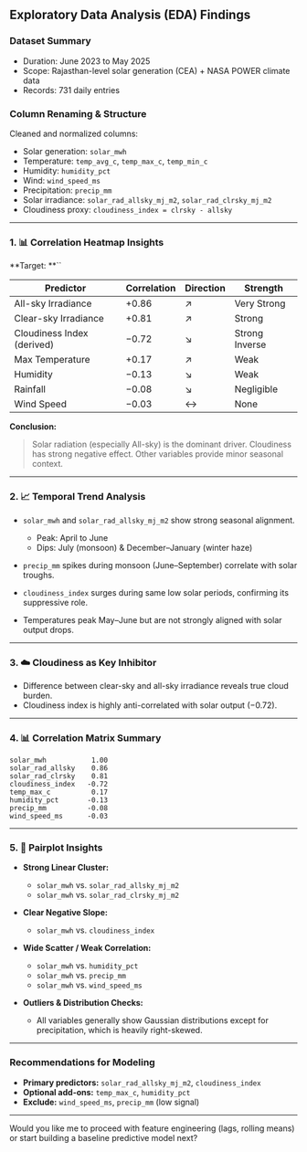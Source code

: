 ## Exploratory Data Analysis (EDA) Findings

### Dataset Summary

- Duration: June 2023 to May 2025
- Scope: Rajasthan-level solar generation (CEA) + NASA POWER climate data
- Records: 731 daily entries

### Column Renaming & Structure

Cleaned and normalized columns:

- Solar generation: `solar_mwh`
- Temperature: `temp_avg_c`, `temp_max_c`, `temp_min_c`
- Humidity: `humidity_pct`
- Wind: `wind_speed_ms`
- Precipitation: `precip_mm`
- Solar irradiance: `solar_rad_allsky_mj_m2`, `solar_rad_clrsky_mj_m2`
- Cloudiness proxy: `cloudiness_index = clrsky - allsky`

---

### 1. 📊 Correlation Heatmap Insights

\*\*Target: \*\*\`\`

| Predictor                  | Correlation | Direction | Strength       |
| -------------------------- | ----------- | --------- | -------------- |
| All-sky Irradiance         | +0.86       | ↗         | Very Strong    |
| Clear-sky Irradiance       | +0.81       | ↗         | Strong         |
| Cloudiness Index (derived) | −0.72       | ↘         | Strong Inverse |
| Max Temperature            | +0.17       | ↗         | Weak           |
| Humidity                   | −0.13       | ↘         | Weak           |
| Rainfall                   | −0.08       | ↘         | Negligible     |
| Wind Speed                 | −0.03       | ↔         | None           |

**Conclusion:**

> Solar radiation (especially All-sky) is the dominant driver. Cloudiness has strong negative effect. Other variables provide minor seasonal context.

---

### 2. 📈 Temporal Trend Analysis

- `solar_mwh` and `solar_rad_allsky_mj_m2` show strong seasonal alignment.

  - Peak: April to June
  - Dips: July (monsoon) & December–January (winter haze)

- `precip_mm` spikes during monsoon (June–September) correlate with solar troughs.

- `cloudiness_index` surges during same low solar periods, confirming its suppressive role.

- Temperatures peak May–June but are not strongly aligned with solar output drops.

---

### 3. ☁️ Cloudiness as Key Inhibitor

- Difference between clear-sky and all-sky irradiance reveals true cloud burden.
- Cloudiness index is highly anti-correlated with solar output (−0.72).

---

### 4. 📊 Correlation Matrix Summary

```
solar_mwh           1.00
solar_rad_allsky    0.86
solar_rad_clrsky    0.81
cloudiness_index   -0.72
temp_max_c          0.17
humidity_pct       -0.13
precip_mm          -0.08
wind_speed_ms      -0.03
```

---

### 5. 🧩 Pairplot Insights

- **Strong Linear Cluster:**

  - `solar_mwh` vs. `solar_rad_allsky_mj_m2`
  - `solar_mwh` vs. `solar_rad_clrsky_mj_m2`

- **Clear Negative Slope:**

  - `solar_mwh` vs. `cloudiness_index`

- **Wide Scatter / Weak Correlation:**

  - `solar_mwh` vs. `humidity_pct`
  - `solar_mwh` vs. `precip_mm`
  - `solar_mwh` vs. `wind_speed_ms`

- **Outliers & Distribution Checks:**

  - All variables generally show Gaussian distributions except for precipitation, which is heavily right-skewed.

---

### Recommendations for Modeling

- **Primary predictors:** `solar_rad_allsky_mj_m2`, `cloudiness_index`
- **Optional add-ons:** `temp_max_c`, `humidity_pct`
- **Exclude:** `wind_speed_ms`, `precip_mm` (low signal)

---

Would you like me to proceed with feature engineering (lags, rolling means) or start building a baseline predictive model next?

